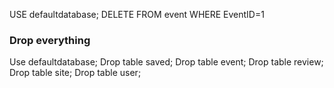 USE defaultdatabase;
DELETE FROM event WHERE EventID=1



### Drop everything

Use defaultdatabase;
Drop table saved;
Drop table event;
Drop table review;
Drop table site;
Drop table user;
